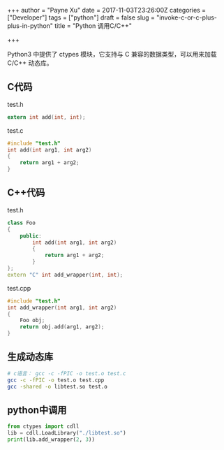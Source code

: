 +++
author = "Payne Xu"
date = 2017-11-03T23:26:00Z
categories = ["Developer"]
tags = ["python"]
draft = false
slug = "invoke-c-or-c-plus-plus-in-python"
title = "Python 调用C/C++"

+++

Python3 中提供了 ctypes 模块，它支持与 C 兼容的数据类型，可以用来加载 C/C++ 动态库。

## C代码

test.h

```c
extern int add(int, int);
```
test.c

<!--more-->

```c
#include "test.h"
int add(int arg1, int arg2)
{
    return arg1 + arg2;
}
```
## C++代码

test.h

```c++
class Foo
{
    public:
        int add(int arg1, int arg2)
        {
            return arg1 + arg2;
        }
};
extern "C" int add_wrapper(int, int);
```
test.cpp

```c++
#include "test.h"
int add_wrapper(int arg1, int arg2)
{
    Foo obj;
    return obj.add(arg1, arg2);
}
```
## 生成动态库

```bash
# c语言： gcc -c -fPIC -o test.o test.c
gcc -c -fPIC -o test.o test.cpp
gcc -shared -o libtest.so test.o
```

## python中调用

```python
from ctypes import cdll
lib = cdll.LoadLibrary("./libtest.so")
print(lib.add_wrapper(2, 3))
```

